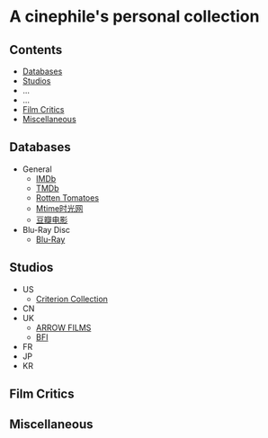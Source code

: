 # A cinephile's personal collection

## Contents
- [Databases](https://github.com/stormstout01/movie-stuff/blob/master/README.md#databases)
- [Studios](https://github.com/stormstout01/movie-stuff/blob/master/README.md#studios)
- ...
- ...
- [Film Critics](https://github.com/stormstout01/movie-stuff/blob/master/README.md#film-critics)
- [Miscellaneous](https://github.com/stormstout01/movie-stuff/blob/master/README.md#miscellaneous)

## Databases
- General
  - [IMDb](https://www.imdb.com/)
  - [TMDb](https://www.themoviedb.org/)
  - [Rotten Tomatoes](https://www.rottentomatoes.com/)
  - [Mtime时光网](http://www.mtime.com/)
  - [豆瓣电影](https://movie.douban.com/)
- Blu-Ray Disc
  - [Blu-Ray](https://www.blu-ray.com/)

## Studios
- US
  - [Criterion Collection](https://www.criterion.com/)
- CN
- UK
  - [ARROW FILMS](https://arrowfilms.com/)
  - [BFI](https://www.bfi.org.uk/)
- FR
- JP
- KR

## Film Critics

## Miscellaneous

